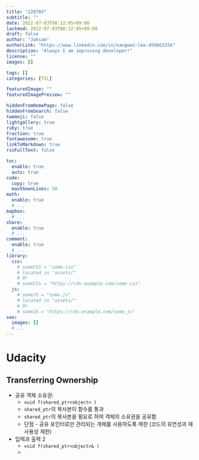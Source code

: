 ```yaml
---
title: "220703"
subtitle: ""
date: 2022-07-03T08:12:05+09:00
lastmod: 2022-07-03T08:12:05+09:00
draft: false
author: "Jaksam"
authorLink: "https://www.linkedin.com/in/sangwon-lee-459b63156"
description: "Always I am improving developer!"
license: ""
images: []

tags: []
categories: [TIL]

featuredImage: ""
featuredImagePreview: ""

hiddenFromHomePage: false
hiddenFromSearch: false
twemoji: false
lightgallery: true
ruby: true
fraction: true
fontawesome: true
linkToMarkdown: true
rssFullText: false

toc:
  enable: true
  auto: true
code:
  copy: true
  maxShownLines: 50
math:
  enable: true
  # ...
mapbox:
  # ...
share:
  enable: true
  # ...
comment:
  enable: true
  # ...
library:
  css:
    # someCSS = "some.css"
    # located in "assets/"
    # Or
    # someCSS = "https://cdn.example.com/some.css"
  js:
    # someJS = "some.js"
    # located in "assets/"
    # Or
    # someJS = "https://cdn.example.com/some.js"
seo:
  images: []
  # ...
---
```


<!--more-->
# Udacity
## Transferring Ownership
* 공유 객체 소유권: 
	* `void f(shared_ptr<object> )`
	* `shared_ptr`의 복사본이 함수를 통과
	* `shared_ptr`의 복사본을 필요로 하여 객체의 소유권을 공유함
	* 단점 - 공유 포인터로만 관리되는 개체를 사용하도록 제한 (코드의 유연성과 재사용성 제한)
* 입력과 출력 2
	* `void f(shared_ptr<object>& )`
	* 
